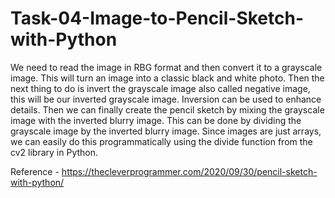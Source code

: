 # Task-04-Image-to-Pencil-Sketch-with-Python
We need to read the image in RBG format and then convert it to a grayscale image. This will turn an image into a classic black and white photo. 
Then the next thing to do is invert the grayscale image also called negative image, this will be our inverted grayscale image. 
Inversion can be used to enhance details. Then we can finally create the pencil sketch by mixing the grayscale image with the inverted blurry image. 
This can be done by dividing the grayscale image by the inverted blurry image. Since images are just arrays, 
we can easily do this programmatically using the divide function from the cv2 library in Python.
 
Reference - https://thecleverprogrammer.com/2020/09/30/pencil-sketch-with-python/
